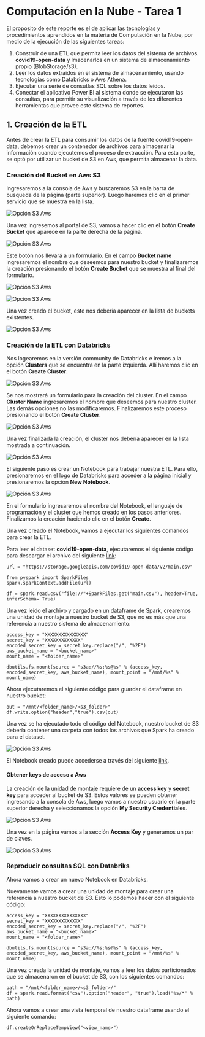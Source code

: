 # Computación en la Nube - Tarea 1

El proposito de este reporte es el de aplicar las tecnologías y procedimientos aprendidos en la materia de Computación en la Nube, por medio de la ejecución de las siguientes tareas:

1. Construir de una ETL que permita leer los datos del sistema de archivos. **covid19-open-data** y lmacenarlos en un sistema de almacenamiento propio (BlobStorage/s3).
1. Leer los datos extraidos en el sistema de almacenamiento, usando tecnologías como Databricks o Aws Athena.
1. Ejecutar una serie de consutlas SQL sobre los datos leídos.
1. Conectar el aplicativo Power BI al sistema donde se ejecutaron las consultas, para permitir su visualización a través de los diferentes herramientas que provee este sistema de reportes.

## 1. Creación de la ETL

Antes de crear la ETL para consumir los datos de la fuente covid19-open-data, debemos crear un contenedor de archivos para almacenar la información cuando ejecutemos el proceso de extracción. Para esta parte, se optó por utilizar un bucket de S3 en Aws, que permita almacenar la data.

### Creación del Bucket en Aws S3

Ingresaremos a la consola de Aws y buscaremos S3 en la barra de busqueda de la página (parte superior). Luego haremos clic en el primer servicio que se muestra en la lista.

![Opción S3 Aws](./img/img_0.png)

Una vez ingresemos al portal de S3, vamos a hacer clic en el botón **Create Bucket** que aparece en la parte derecha de la página.

![Opción S3 Aws](./img/img_1.png)

Este botón nos llevará a un formulario. En el campo **Bucket name** ingresaremos el nombre que deseemos para nuestro bucket y finalizaremos la creación presionando el botón **Create Bucket** que se muestra al final del formulario.

![Opción S3 Aws](./img/img_2.png)

![Opción S3 Aws](./img/img_3.png)

Una vez creado el bucket, este nos debería aparecer en la lista de buckets existentes.

![Opción S3 Aws](./img/img_4.png)

### Creación de la ETL con Databricks

Nos logearemos en la versión community de Databricks e iremos a la opción **Clusters** que se encuentra en la parte izquierda. Allí haremos clic en el botón **Create Cluster**.

![Opción S3 Aws](./img/img_5.png)

Se nos mostrará un formulario para la creación del cluster. En el campo **Cluster Name** ingresaremos el nombre que deseemos para nuestro cluster. Las demás opciones no las modificaremos. Finalizaremos este proceso presionando el botón **Create Cluster**.

![Opción S3 Aws](./img/img_6.png)

Una vez finalizada la creación, el cluster nos debería aparecer en la lista mostrada a continuación.

![Opción S3 Aws](./img/img_6_1.png)

El siguiente paso es crear un Notebook para trabajar nuestra ETL. Para ello, presionaremos en el logo de Databricks para acceder a la página inicial y presionaremos la opción **New Notebook**.

![Opción S3 Aws](./img/img_7.png)

En el formulario ingresaremos el nombre del Notebook, el lenguaje de programación y el cluster que hemos creado en los pasos anteriores. Finalizamos la creación haciendo clic en el botón **Create**.

Una vez creado el Notebook, vamos a ejecutar los siguientes comandos para crear la ETL.

Para leer el dataset **covid19-open-data**, ejecutaremos el siguiente código para descargar el archivo del siguiente [link](https://storage.googleapis.com/covid19-open-data/v2/main.csv):

```
url = "https://storage.googleapis.com/covid19-open-data/v2/main.csv"

from pyspark import SparkFiles
spark.sparkContext.addFile(url)

df = spark.read.csv("file://"+SparkFiles.get("main.csv"), header=True, inferSchema= True)
```

Una vez leído el archivo y cargado en un dataframe de Spark, crearemos una unidad de montaje a nuestro bucket de S3, que no es más que una referencia a nuestro sistema de almacenamiento:

```
access_key = "XXXXXXXXXXXXXXX"
secret_key = "XXXXXXXXXXXXX"
encoded_secret_key = secret_key.replace("/", "%2F")
aws_bucket_name = "<bucket_name>"
mount_name = "<folder_name>"

dbutils.fs.mount(source = "s3a://%s:%s@%s" % (access_key, encoded_secret_key, aws_bucket_name), mount_point = "/mnt/%s" % mount_name)
```

Ahora ejecutaremos el siguiente código para guardar el dataframe en nuestro bucket:

```
out = "/mnt/<folder_name>/<s3_folder>"
df.write.option("header","true").csv(out)
```

Una vez se ha ejecutado todo el código del Notebook, nuestro bucket de S3 debería contener una carpeta con todos los archivos que Spark ha creado para el dataset.

![Opción S3 Aws](./img/img_13.png)

El Notebook creado puede accederse a través del siguiente [link](https://databricks-prod-cloudfront.cloud.databricks.com/public/4027ec902e239c93eaaa8714f173bcfc/1368387989707308/2228990396878086/6696879192669646/latest.html).

#### Obtener keys de acceso a Aws

La creación de la unidad de montaje requiere de un **access key** y **secret key** para acceder al bucket de S3. Estos valores se pueden obtener ingresando a la consola de Aws, luego vamos a nuestro usuario en la parte superior derecha y seleccionamos la opción **My Security Credentiales**.

![Opción S3 Aws](./img/img_9.png)

Una vez en la página vamos a la sección **Access Key** y generamos un par de claves.

![Opción S3 Aws](./img/img_10.png)

### Reproducir consultas SQL con Databriks

Ahora vamos a crear un nuevo Notebook en Databricks.

Nuevamente vamos a crear una unidad de montaje para crear una referencia a nuestro bucket de S3. Esto lo podemos hacer con el siguiente código:

```
access_key = "XXXXXXXXXXXXXXX"
secret_key = "XXXXXXXXXXXXX"
encoded_secret_key = secret_key.replace("/", "%2F")
aws_bucket_name = "<bucket_name>"
mount_name = "<folder_name>"

dbutils.fs.mount(source = "s3a://%s:%s@%s" % (access_key, encoded_secret_key, aws_bucket_name), mount_point = "/mnt/%s" % mount_name)
```

Una vez creada la unidad de montaje, vamos a leer los datos particionados que se almacenaron en el bucket de S3, con los siguientes comandos:

```
path = "/mnt/<folder_name>/<s3_folder>/"
df = spark.read.format("csv").option("header", "true").load("%s/*" % path)
```

Ahora vamos a crear una vista temporal de nuestro dataframe usando el siguiente comando:

```
df.createOrReplaceTempView("<view_name>")
```
